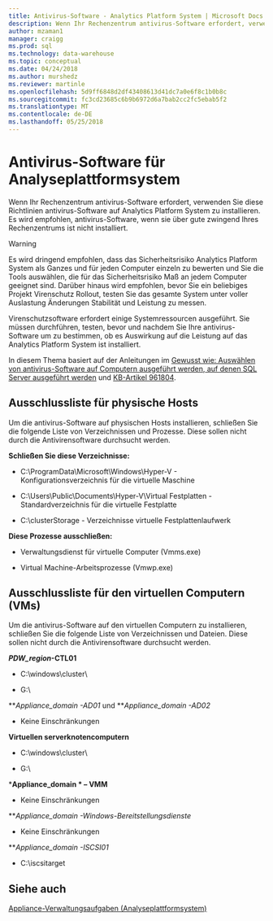 ```yaml
---
title: Antivirus-Software - Analytics Platform System | Microsoft Docs
description: Wenn Ihr Rechenzentrum antivirus-Software erfordert, verwenden Sie diese Richtlinien antivirus-Software auf Analytics Platform System zu installieren. Es wird empfohlen, antivirus-Software, wenn sie über gute zwingend Ihres Rechenzentrums ist nicht installiert.
author: mzaman1
manager: craigg
ms.prod: sql
ms.technology: data-warehouse
ms.topic: conceptual
ms.date: 04/24/2018
ms.author: murshedz
ms.reviewer: martinle
ms.openlocfilehash: 5d9ff6848d2df43408613d41dc7a0e6f8c1b0b8c
ms.sourcegitcommit: fc3cd23685c6b9b6972d6a7bab2cc2fc5ebab5f2
ms.translationtype: MT
ms.contentlocale: de-DE
ms.lasthandoff: 05/25/2018
---
```

# <a name="antivirus-software-for-analytics-platform-system"></a>Antivirus-Software für Analyseplattformsystem
Wenn Ihr Rechenzentrum antivirus-Software erfordert, verwenden Sie diese Richtlinien antivirus-Software auf Analytics Platform System zu installieren. Es wird empfohlen, antivirus-Software, wenn sie über gute zwingend Ihres Rechenzentrums ist nicht installiert.  
  
> [!WARNING]  
> Es wird dringend empfohlen, dass das Sicherheitsrisiko Analytics Platform System als Ganzes und für jeden Computer einzeln zu bewerten und Sie die Tools auswählen, die für das Sicherheitsrisiko Maß an jedem Computer geeignet sind. Darüber hinaus wird empfohlen, bevor Sie ein beliebiges Projekt Virenschutz Rollout, testen Sie das gesamte System unter voller Auslastung Änderungen Stabilität und Leistung zu messen.  
>   
> Virenschutzsoftware erfordert einige Systemressourcen ausgeführt. Sie müssen durchführen, testen, bevor und nachdem Sie Ihre antivirus-Software um zu bestimmen, ob es Auswirkung auf die Leistung auf das Analytics Platform System ist installiert.  
  
In diesem Thema basiert auf der Anleitungen im [Gewusst wie: Auswählen von antivirus-Software auf Computern ausgeführt werden, auf denen SQL Server ausgeführt werden](http://support.microsoft.com/kb/309422) und [KB-Artikel 961804](http://support.microsoft.com/kb/961804/en-us).  
  
## <a name="exclusion-list-for-physical-hosts"></a>Ausschlussliste für physische Hosts  
Um die antivirus-Software auf physischen Hosts installieren, schließen Sie die folgende Liste von Verzeichnissen und Prozesse. Diese sollen nicht durch die Antivirensoftware durchsucht werden.  
  
**Schließen Sie diese Verzeichnisse:**  
  
-   C:\ProgramData\Microsoft\Windows\Hyper-V - Konfigurationsverzeichnis für die virtuelle Maschine  
  
-   C:\Users\Public\Documents\Hyper-V\Virtual Festplatten - Standardverzeichnis für die virtuelle Festplatte  
  
-   C:\clusterStorage - Verzeichnisse virtuelle Festplattenlaufwerk  
  
**Diese Prozesse ausschließen:**  
  
-   Verwaltungsdienst für virtuelle Computer (Vmms.exe)  
  
-   Virtual Machine-Arbeitsprozesse (Vmwp.exe)  
  
## <a name="exclusion-list-for-virtual-machines-vms"></a>Ausschlussliste für den virtuellen Computern (VMs)  
Um die antivirus-Software auf den virtuellen Computern zu installieren, schließen Sie die folgende Liste von Verzeichnissen und Dateien. Diese sollen nicht durch die Antivirensoftware durchsucht werden.  
  
***PDW_region*-CTL01**  
  
-   C:\windows\cluster\  
  
-   G:\  
  
***Appliance_domain *-AD01** und ***Appliance_domain *-AD02**  
  
-   Keine Einschränkungen  
  
**Virtuellen serverknotencomputern**  
  
-   C:\windows\cluster\  
  
-   G:\  
  
***Appliance_domain * – VMM**  
  
-   Keine Einschränkungen  
  
***Appliance_domain *-Windows-Bereitstellungsdienste**  
  
-   Keine Einschränkungen  
  
***Appliance_domain *-ISCSI01**  
  
-   C:\iscsitarget  
  
## <a name="see-also"></a>Siehe auch  
[Appliance-Verwaltungsaufgaben &#40;Analyseplattformsystem&#41;](appliance-management-tasks.md)  
  
